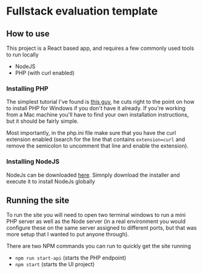 # Fullstack evaluation template

## How to use
This project is a React based app, and requires a few commonly used tools to run locally

- NodeJS
- PHP (with curl enabled)

### Installing PHP
The simplest tutorial I've found is [this guy](https://youtu.be/iW0B9NTId2g), he cuts right to the point on how to install PHP for Windows if you don't have it already.  If you're working from a Mac machine you'll have to find your own installation instructions, but it should be fairly simple.

Most importantly, in the php.ini file make sure that you have the curl extension enabled (search for the line that contains `extension=curl` and remove the semicolon to uncomment that line and enable the extension).

### Installing NodeJS
NodeJs can be downloaded [here](https://nodejs.org/en/download/).  Simnply download the installer and execute it to install NodeJs globally

## Running the site
To run the site you will need to open two terminal windows to run a mini PHP server as well as the Node server (in a real environment you would configure these on the same server assigned to different ports, but that was more setup that I wanted to put anyone through).

There are two NPM commands you can run to quickly get the site running
- `npm run start-api` (starts the PHP endpoint)
- `npm start` (starts the UI project)
